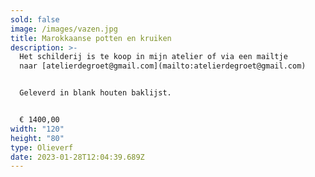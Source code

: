 ```yaml
---
sold: false
image: /images/vazen.jpg
title: Marokkaanse potten en kruiken
description: >-
  Het schilderij is te koop in mijn atelier of via een mailtje
  naar [atelierdegroet@gmail.com](mailto:atelierdegroet@gmail.com)


  Geleverd in blank houten baklijst.


  € 1400,00
width: "120"
height: "80"
type: Olieverf
date: 2023-01-28T12:04:39.689Z
---
```

